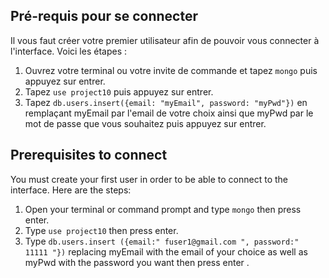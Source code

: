 ## Pré-requis pour se connecter

Il vous faut créer votre premier utilisateur afin de pouvoir vous connecter à l'interface.
Voici les étapes :

1. Ouvrez votre terminal ou votre invite de commande et tapez `mongo` puis appuyez sur entrer.
2. Tapez `use project10` puis appuyez sur entrer.
3. Tapez `db.users.insert({email: "myEmail", password: "myPwd"})` en remplaçant myEmail par l'email de votre choix ainsi que myPwd par le mot de passe que vous souhaitez puis appuyez sur entrer.

## Prerequisites to connect

You must create your first user in order to be able to connect to the interface.
Here are the steps:

1. Open your terminal or command prompt and type `mongo` then press enter.
2. Type `use project10` then press enter.
3. Type `db.users.insert ({email:" fuser1@gmail.com ", password:" 11111 "})` replacing myEmail with the email of your choice as well as myPwd with the password you want then press enter .
